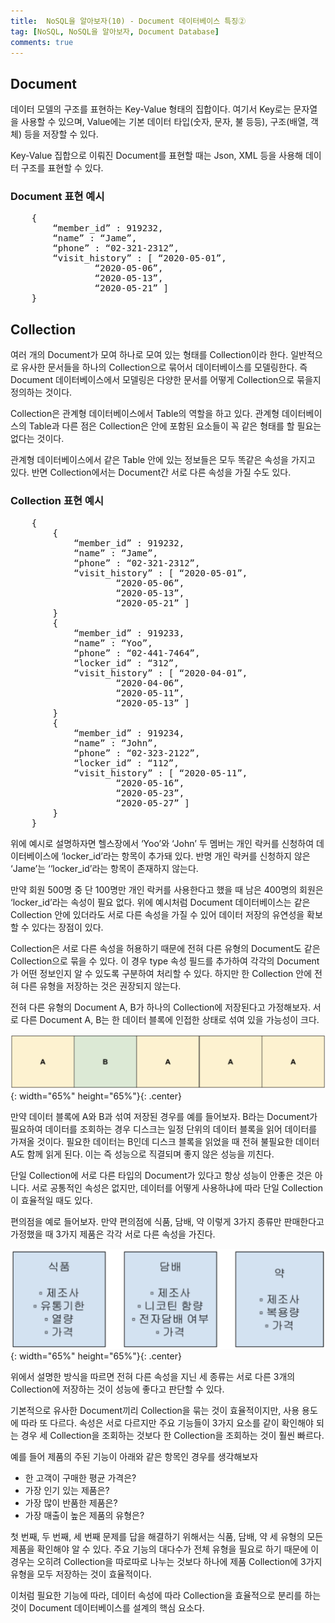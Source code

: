 ```yaml
---
title:  NoSQL을 알아보자(10) - Document 데이터베이스 특징②
tag: [NoSQL, NoSQL을 알아보자, Document Database]
comments: true
---
```


## Document
데이터 모델의 구조를 표현하는 Key-Value 형태의 집합이다. 여기서 Key로는 문자열을 사용할 수 있으며, Value에는 기본 데이터 타입(숫자, 문자, 불 등등), 구조(배열, 객체) 등을 저장할 수 있다.

Key-Value 집합으로 이뤄진 Document를 표현할 때는 Json, XML 등을 사용해 데이터 구조를 표현할 수 있다.

### Document 표현 예시

<pre>
    {
        “member_id” : 919232,
        “name” : “Jame”,
        “phone” : “02-321-2312”,
        “visit_history” : [ “2020-05-01”,
                “2020-05-06”,
                “2020-05-13”,
                “2020-05-21” ]
    }
</pre>


## Collection
여러 개의 Document가 모여 하나로 모여 있는 형태를 Collection이라 한다. 일반적으로 유사한 문서들을 하나의 Collection으로 묶어서 데이터베이스를 모델링한다. 즉 Document 데이터베이스에서 모델링은 다양한 문서를 어떻게  Collection으로 묶을지 정의하는 것이다.

Collection은 관계형 데이터베이스에서 Table의 역할을 하고 있다. 관계형 데이터베이스의 Table과 다른 점은 Collection은 안에 포함된 요소들이 꼭 같은 형태를 할 필요는 없다는 것이다. 

관계형 데이터베이스에서 같은 Table 안에 있는 정보들은 모두 똑같은 속성을 가지고 있다. 반면 Collection에서는 Document간 서로 다른 속성을 가질 수도 있다.

### Collection 표현 예시
<pre>
    {
        {
            “member_id” : 919232,
            “name” : “Jame”,
            “phone” : “02-321-2312”,
            “visit_history” : [ “2020-05-01”,
                    “2020-05-06”,
                    “2020-05-13”,
                    “2020-05-21” ]
        }
        {
            “member_id” : 919233,
            “name” : “Yoo”,
            “phone” : “02-441-7464”,
            “locker_id” : “312”,
            “visit_history” : [ “2020-04-01”,
                    “2020-04-06”,
                    “2020-05-11”,
                    “2020-05-13” ]
        }
        {
            “member_id” : 919234,
            “name” : “John”,
            “phone” : “02-323-2122”,
            “locker_id” : “112”,
            “visit_history” : [ “2020-05-11”,
                    “2020-05-16”,
                    “2020-05-23”,
                    “2020-05-27” ]
        }
    }
</pre>


위에 예시로 설명하자면 헬스장에서 ‘Yoo’와 ‘John’ 두 멤버는 개인 락커를 신청하여 데이터베이스에 ‘locker_id’라는 항목이 추가돼 있다. 반명 개인 락커를 신청하지 않은 ‘Jame’는 ‘‘locker_id’라는 항목이 존재하지 않는다.

만약 회원 500명 중 단 100명만 개인 락커를 사용한다고 했을 때 남은 400명의 회원은 ‘locker_id’라는 속성이 필요 없다. 위에 예시처럼 Document 데이터베이스는 같은 Collection 안에 있더라도 서로 다른 속성을 가질 수 있어 데이터 저장의 유연성을 확보할 수 있다는 장점이 있다.

Collection은 서로 다른 속성을 허용하기 때문에 전혀 다른 유형의 Document도 같은 Collection으로 묶을 수 있다. 이 경우 type 속성 필드를 추가하여 각각의 Document가 어떤 정보인지 알 수 있도록 구분하여 처리할 수 있다. 하지만 한 Collection 안에 전혀 다른 유형을 저장하는 것은 권장되지 않는다. 

전혀 다른 유형의 Document A, B가 하나의 Collection에 저장된다고 가정해보자. 서로 다른 Document A, B는 한 데이터 블록에 인접한 상태로 섞여 있을 가능성이 크다. 

![Document-Block](https://raw.githubusercontent.com/huved/huved.github.io/master/assets/images/nosql/img_doument_data_block.png){: width="65%" height="65%"}{: .center}

만약 데이터 블록에 A와 B과 섞여 저장된 경우를 예를 들어보자. B라는 Document가 필요하여 데이터를 조회하는 경우 디스크는 일정 단위의 데이터 블록을 읽어 데이터를 가져올 것이다. 필요한 데이터는 B인데 디스크 블록을 읽었을 때 전혀 불필요한 데이터 A도 함께 읽게 된다. 이는 즉 성능으로 직결되며 좋지 않은 성능을 끼친다.

단일 Collection에 서로 다른 타입의 Document가 있다고 항상 성능이 안좋은 것은 아니다. 서로 공통적인 속성은 없지만, 데이터를 어떻게 사용하냐에 따라 단일 Collection이 효율적일 때도 있다.

편의점을 예로 들어보자. 만약 편의점에 식품, 담배, 약 이렇게 3가지 종류만 판매한다고 가정했을 때 3가지 제품은 각각 서로 다른 속성을 가진다.

![Document-Collection](https://raw.githubusercontent.com/huved/huved.github.io/master/assets/images/nosql/img_collection.png){: width="65%" height="65%"}{: .center}

위에서 설명한 방식을 따르면 전혀 다른 속성을 지닌 세 종류는 서로 다른 3개의 Collection에 저장하는 것이 성능에 좋다고 판단할 수 있다.

기본적으로 유사한 Document끼리 Collection을 묶는 것이 효율적이지만, 사용 용도에 따라 또 다르다. 속성은 서로 다르지만 주요 기능들이 3가지 요소를 같이 확인해야 되는 경우 세 Collection을 조회하는 것보다 한 Collection을 조회하는 것이 훨씬 빠르다. 

예를 들어 제품의 주된 기능이 아래와 같은 항목인 경우를 생각해보자
- 한 고객이 구매한 평균 가격은?
- 가장 인기 있는 제품은?
- 가장 많이 반품한 제품은?
- 가장 매출이 높은 제품의 유형은?

첫 번째, 두 번째, 세 번째 문제를 답을 해결하기 위해서는 식품, 담배, 약 세 유형의 모든 제품을 확인해야 알 수 있다. 주요 기능의 대다수가 전체 유형을 필요로 하기 때문에 이 경우는 오히려 Collection을 따로따로 나누는 것보다 하나에 제품 Collection에 3가지 유형을 모두 저장하는 것이 효율적이다.

이처럼 필요한 기능에 따라, 데이터 속성에 따라 Collection을 효율적으로 분리를 하는 것이 Document 데이터베이스를 설계의 핵심 요소다.